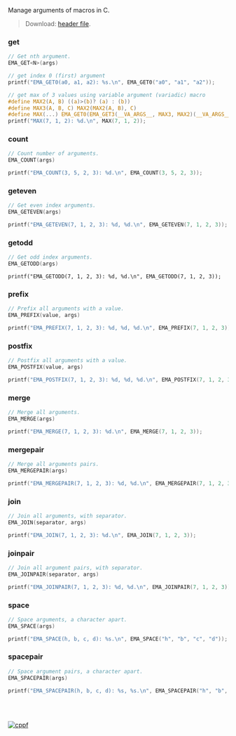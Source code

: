 Manage arguments of macros in C.
> Download: [header file](https://github.com/cppf/extra-macroarg/raw/master/main.h).


### get

```c
// Get nth argument.
EMA_GET<N>(args)
```

```c
// get index 0 (first) argument
printf("EMA_GET0(a0, a1, a2): %s.\n", EMA_GET0("a0", "a1", "a2"));

// get max of 3 values using variable argument (variadic) macro
#define MAX2(A, B) ((a)>(b)? (a) : (b))
#define MAX3(A, B, C) MAX2(MAX2(A, B), C)
#define MAX(...) EMA_GET0(EMA_GET3(__VA_ARGS__, MAX3, MAX2)(__VA_ARGS__))
printf("MAX(7, 1, 2): %d.\n", MAX(7, 1, 2));
```


### count

```c
// Count number of arguments.
EMA_COUNT(args)
```

```c
printf("EMA_COUNT(3, 5, 2, 3): %d.\n", EMA_COUNT(3, 5, 2, 3));
```


### geteven

```c
// Get even index arguments.
EMA_GETEVEN(args)
```

```c
printf("EMA_GETEVEN(7, 1, 2, 3): %d, %d.\n", EMA_GETEVEN(7, 1, 2, 3));
```


### getodd

```c
// Get odd index arguments.
EMA_GETODD(args)
```

```
printf("EMA_GETODD(7, 1, 2, 3): %d, %d.\n", EMA_GETODD(7, 1, 2, 3));
```


### prefix

```c
// Prefix all arguments with a value.
EMA_PREFIX(value, args)
```

```c
printf("EMA_PREFIX(7, 1, 2, 3): %d, %d, %d.\n", EMA_PREFIX(7, 1, 2, 3));
```


### postfix

```c
// Postfix all arguments with a value.
EMA_POSTFIX(value, args)
```

```c
printf("EMA_POSTFIX(7, 1, 2, 3): %d, %d, %d.\n", EMA_POSTFIX(7, 1, 2, 3));
```


### merge

```c
// Merge all arguments.
EMA_MERGE(args)
```

```c
printf("EMA_MERGE(7, 1, 2, 3): %d.\n", EMA_MERGE(7, 1, 2, 3));
```


### mergepair

```c
// Merge all arguments pairs.
EMA_MERGEPAIR(args)
```

```c
printf("EMA_MERGEPAIR(7, 1, 2, 3): %d, %d.\n", EMA_MERGEPAIR(7, 1, 2, 3));
```


### join

```c
// Join all arguments, with separator.
EMA_JOIN(separator, args)
```

```c
printf("EMA_JOIN(7, 1, 2, 3): %d.\n", EMA_JOIN(7, 1, 2, 3));
```


### joinpair

```c
// Join all argument pairs, with separator.
EMA_JOINPAIR(separator, args)
```

```c
printf("EMA_JOINPAIR(7, 1, 2, 3): %d, %d.\n", EMA_JOINPAIR(7, 1, 2, 3));
```


### space

```c
// Space arguments, a character apart.
EMA_SPACE(args)
```

```c
printf("EMA_SPACE(h, b, c, d): %s.\n", EMA_SPACE("h", "b", "c", "d"));
```


### spacepair

```c
// Space argument pairs, a character apart.
EMA_SPACEPAIR(args)
```

```c
printf("EMA_SPACEPAIR(h, b, c, d): %s, %s.\n", EMA_SPACEPAIR("h", "b", "c", "d"));
```
<br><br>


[![cppf](https://i.imgur.com/NVwgyFV.jpg)](https://cppf.github.io)
